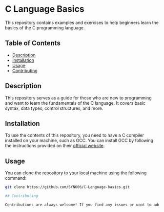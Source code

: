 # C Language Basics

This repository contains examples and exercises to help beginners learn the basics of the C programming language.

## Table of Contents

- [Description](#description)
- [Installation](#installation)
- [Usage](#usage)
- [Contributing](#contributing)


## Description

This repository serves as a guide for those who are new to programming and want to learn the fundamentals of the C language. It covers basic syntax, data types, control structures, and more.

## Installation

To use the contents of this repository, you need to have a C compiler installed on your machine, such as GCC. You can install GCC by following the instructions provided on their [official website](https://gcc.gnu.org/).

## Usage

You can clone the repository to your local machine using the following command:

```bash
git clone https://github.com/SYN606/C-Language-basics.git

## Contributing

Contributions are always welcome! If you find any issues or want to add more examples to this repository, feel free to open a pull request.
